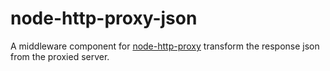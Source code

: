 # node-http-proxy-json
A middleware component for [node-http-proxy](https://github.com/nodejitsu/node-http-proxy) transform the response json from the proxied server.
